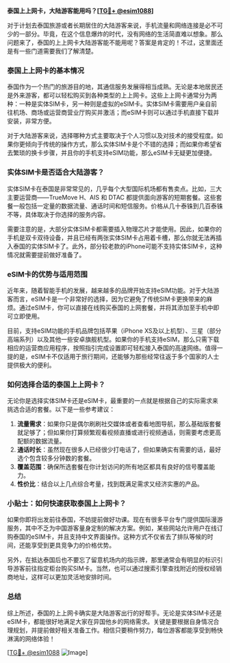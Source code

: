 **泰国上上网卡，大陆游客能用吗？[[TG💪+ @esim1088](https://t.me/s/esim1088)]**

对于计划去泰国旅游或者长期居住的大陆游客来说，手机流量和网络连接是必不可少的一部分。毕竟，在这个信息爆炸的时代，没有网络的生活简直难以想象。那么问题来了，泰国的上上网卡大陆游客能不能用呢？答案是肯定的！不过，这里面还是有一些门道需要我们了解清楚。

### 泰国上上网卡的基本情况

泰国作为一个热门的旅游目的地，其通信服务发展得相当成熟。无论是本地居民还是外来游客，都可以轻松购买到各种类型的上上网卡。这些上上网卡通常分为两种：一种是实体SIM卡，另一种则是虚拟的eSIM卡。实体SIM卡需要用户亲自前往机场、商场或运营商营业厅购买并激活；而eSIM卡则可以通过手机直接下载并安装，非常方便。

对于大陆游客来说，选择哪种方式主要取决于个人习惯以及对技术的接受程度。如果你更倾向于传统的操作方式，那么实体SIM卡是个不错的选择；而如果你希望省去繁琐的换卡步骤，并且你的手机支持eSIM功能，那么eSIM卡无疑更加便捷。

### 实体SIM卡是否适合大陆游客？

实体SIM卡在泰国是非常常见的，几乎每个大型国际机场都有售卖点。比如，三大主要运营商——TrueMove H、AIS 和 DTAC 都提供面向游客的短期套餐。这些套餐一般包括一定量的数据流量、通话时间和短信服务。价格从几十泰铢到几百泰铢不等，具体取决于你选择的服务内容。

需要注意的是，大部分实体SIM卡都需要插入物理芯片才能使用。因此，如果你的手机是双卡双待设备，并且已经有两张实体SIM卡占用着卡槽，那么你就无法再插入泰国的实体SIM卡了。此外，部分较老款的iPhone可能不支持实体SIM卡，这种情况就需要提前做好准备了。

### eSIM卡的优势与适用范围

近年来，随着智能手机的发展，越来越多的品牌开始支持eSIM功能。对于大陆游客而言，eSIM卡是一个非常好的选择，因为它避免了传统SIM卡更换带来的麻烦。通过eSIM卡，你可以直接在线购买泰国的上网套餐，并将其添加至手机中即可立即使用。

目前，支持eSIM功能的手机品牌包括苹果（iPhone XS及以上机型）、三星（部分高端系列）以及其他一些安卓旗舰机型。如果你的手机支持eSIM，那么只需下载相应的运营商应用程序，按照指引完成设置即可轻松接入泰国的高速网络。值得一提的是，eSIM卡不仅适用于旅行期间，还能够为那些经常往返于多个国家的人士提供极大的便利。

### 如何选择合适的泰国上上网卡？

无论你是选择实体SIM卡还是eSIM卡，最重要的一点就是根据自己的实际需求来挑选合适的套餐。以下是一些参考建议：

1. **流量需求**：如果你只是偶尔刷刷社交媒体或者查看地图导航，那么基础版套餐就足够了；但如果你打算频繁观看视频直播或进行视频通话，则需要考虑更高配额的数据流量。
2. **通话时长**：虽然现在很多人已经很少打电话了，但如果确实有需要的话，最好选个包含较多分钟数的套餐。
3. **覆盖范围**：确保所选套餐在你计划访问的所有地区都具有良好的信号覆盖能力。
4. **性价比**：结合以上几点综合考量，找到既满足需求又经济实惠的产品。

### 小贴士：如何快速获取泰国上上网卡？

如果你即将出发前往泰国，不妨提前做好功课。现在有很多平台专门提供国际漫游服务，其中不乏为中国游客量身定制的解决方案。例如，某些网站允许用户在线订购泰国的eSIM卡，并且支持中文界面操作。这种方式不仅省去了排队等候的时间，还能享受到更具竞争力的价格优势。

另外，在抵达泰国后也不要忘了留意机场内的指示牌，那里通常会有明显的标识引导游客前往指定柜台购买SIM卡。当然，也可以通过搜索引擎查找附近的授权经销商地址，这样可以更加灵活地安排时间。

### 总结

综上所述，泰国的上上网卡确实是大陆游客出行的好帮手。无论是实体SIM卡还是eSIM卡，都能很好地满足大家在异国他乡的网络需求。关键是要根据自身情况合理规划，并提前做好相关准备工作。相信只要稍作努力，每位游客都能享受到畅快淋漓的网络体验！

[[TG💪+ @esim1088](https://t.me/s/esim1088) ![Image](https://i.postimg.cc/4NQfJmqS/Snipaste-2025-05-13-00-14-12.png)]